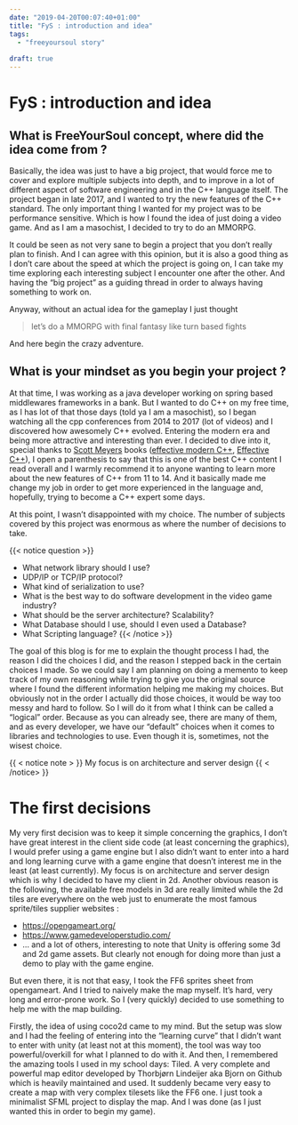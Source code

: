 ```yaml
---
date: "2019-04-20T00:07:40+01:00"
title: "FyS : introduction and idea"
tags:
  - "freeyoursoul story"
  
draft: true
---
```


# FyS : introduction and idea

## What is FreeYourSoul concept, where did the idea come from ?


Basically, the idea was just to have a big project, that would force me to cover and explore multiple subjects into depth, and to improve in a lot of different aspect of software engineering and in the C++ language itself.
The project began in late 2017, and I wanted to try the new features of the C++ standard. The only important thing I wanted for my project was to be performance sensitive. Which is how I found the idea of just doing a video game. And as I am a masochist, I decided to try to do an MMORPG.
  
It could be seen as not very sane to begin a project that you don’t really plan to finish. And I can agree with this opinion, but it is also a good thing as I don’t care about the speed at which the project is going on, I can take my time exploring each interesting subject I encounter one after the other. And having the “big project” as a guiding thread in order to always having something to work on.
   
Anyway, without an actual idea for the gameplay I just thought

> let’s do a MMORPG with final fantasy like turn based fights

And here begin the crazy adventure.

## What is your mindset as you begin your project ?


At that time, I was working as a java developer working on spring based middlewares frameworks in a bank.
But I wanted to do C++ on my free time, as I has lot of that those days (told ya I am a masochist), so I began watching all the cpp conferences from 2014 to 2017 (lot of videos) and I discovered how awesomely C++ evolved. Entering the modern era and being more attractive and interesting than ever. I decided to dive into it, special thanks to [Scott Meyers](https://web.archive.org/web/20201107223744/https://fr.wikipedia.org/wiki/Scott_Meyers) books ([effective modern C++](https://web.archive.org/web/20201107223744/https://www.amazon.fr/Effective-Modern-C-Scott-Meyers/dp/1491903996?SubscriptionId=AKIAILSHYYTFIVPWUY6Q&tag=duc-21&linkCode=xm2&camp=2025&creative=165953&creativeASIN=1491903996), [Effective C++](https://web.archive.org/web/20201107223744/https://www.amazon.fr/Effective-Specific-Improve-Programs-Designs/dp/0321334876?SubscriptionId=AKIAILSHYYTFIVPWUY6Q&tag=duc-21&linkCode=xm2&camp=2025&creative=165953&creativeASIN=0321334876)), I open a parenthesis to say that this is one of the best C++ content I read overall and I warmly recommend it to anyone wanting to learn more about the new features of C++ from 11 to 14.
And it basically made me change my job in order to get more experienced in the language and, hopefully, trying to become a C++ expert some days.


At this point, I wasn’t disappointed with my choice. The number of subjects covered by this project was enormous as where the number of decisions to take.

{{< notice question >}}
- What network library should I use?
- UDP/IP or TCP/IP protocol?
- What kind of serialization to use?
- What is the best way to do software development in the video game industry?
- What should be the server architecture? Scalability?
- What Database should I use, should I even used a Database?
- What Scripting language?
{{< /notice >}}

The goal of this blog is for me to explain the thought process I had, the reason I did the choices I did, and the reason I stepped back in the certain choices I made.
So we could say I am planning on doing a memento to keep track of my own reasoning while trying to give you the original source where I found the different information helping me making my choices.
But obviously not in the order I actually did those choices, it would be way too messy and hard to follow. So I will do it from what I think can be called a “logical” order.
Because as you can already see, there are many of them, and as every developer, we have our “default” choices when it comes to libraries and technologies to use. Even though it is, sometimes, not the wisest choice.


{{ < notice note > }}
My focus is on architecture and server design
{{ < /notice> }}

# The first decisions


My very first decision was to keep it simple concerning the graphics, I don’t have great interest in the client side code (at least concerning the graphics), I would prefer using a game engine but I also didn’t want to enter into a hard and long learning curve with a game engine that doesn’t interest me in the least (at least currently).
My focus is on architecture and server design which is why I decided to have my client in 2d. Another obvious reason is the following, the available free models in 3d are really limited while the 2d tiles are everywhere on the web just to enumerate the most famous sprite/tiles supplier websites :
 - https://opengameart.org/  
 - https://www.gamedeveloperstudio.com/  
 -  … and a lot of others, interesting to note that Unity is offering some 3d and 2d game assets. But clearly not enough for doing more than just a demo to play with the game engine.  

But even there, it is not that easy, I took the FF6 sprites sheet from opengameart. And I tried to naively make the map myself. It’s hard, very long and error-prone work. So I (very quickly) decided to use something to help me with the map building.


Firstly, the idea of using coco2d came to my mind. But the setup was slow and I had the feeling of entering into the “learning curve” that I didn’t want to enter with unity (at least not at this moment), the tool was way too powerful/overkill for what I planned to do with it.
And then, I remembered the amazing tools I used in my school days: Tiled. A very complete and powerful map editor developed by Thorbjørn Lindeijer aka Bjorn on Github which is heavily maintained and used.
It suddenly became very easy to create a map with very complex tilesets like the FF6 one. I just took a minimalist SFML project to display the map. And I was done (as I just wanted this in order to begin my game).



